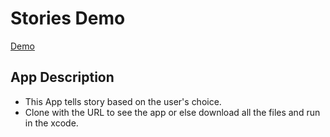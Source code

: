 # Stories Demo

[Demo](https://drive.google.com/file/d/1mIIw9u9a6E2ukQaA3hPXzs6ltyy8JD3G/view?usp=sharing)

## App Description ##
  * This App tells story based on the user's choice.
  * Clone with the URL to see the app or else download all the files and run in the xcode.
